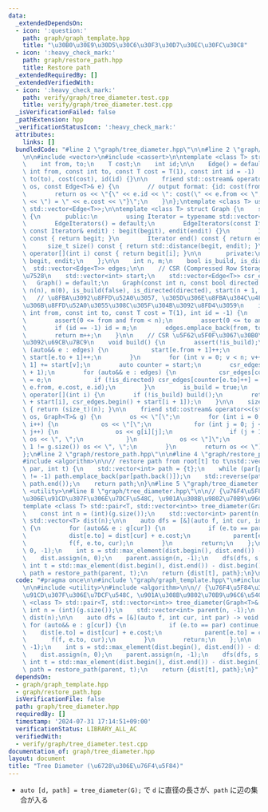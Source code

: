 ```yaml
---
data:
  _extendedDependsOn:
  - icon: ':question:'
    path: graph/graph_template.hpp
    title: "\u30B0\u30E9\u30D5\u30C6\u30F3\u30D7\u30EC\u30FC\u30C8"
  - icon: ':heavy_check_mark:'
    path: graph/restore_path.hpp
    title: Restore path
  _extendedRequiredBy: []
  _extendedVerifiedWith:
  - icon: ':heavy_check_mark:'
    path: verify/graph/tree_diameter.test.cpp
    title: verify/graph/tree_diameter.test.cpp
  _isVerificationFailed: false
  _pathExtension: hpp
  _verificationStatusIcon: ':heavy_check_mark:'
  attributes:
    links: []
  bundledCode: "#line 2 \"graph/tree_diameter.hpp\"\n\n#line 2 \"graph/graph_template.hpp\"\
    \n\n#include <vector>\n#include <cassert>\n\ntemplate <class T> struct Edge {\n\
    \    int from, to;\n    T cost;\n    int id;\n\n    Edge() = default;\n    Edge(const\
    \ int from, const int to, const T cost = T(1), const int id = -1) : from(from),\
    \ to(to), cost(cost), id(id) {}\n\n    friend std::ostream& operator<<(std::ostream&\
    \ os, const Edge<T>& e) {\n        // output format: {id: cost(from, to) = cost}\n\
    \        return os << \"{\" << e.id << \": cost(\" << e.from << \", \" << e.to\
    \ << \") = \" << e.cost << \"}\";\n    }\n};\ntemplate <class T> using Edges =\
    \ std::vector<Edge<T>>;\n\ntemplate <class T> struct Graph {\n    struct EdgeIterators\
    \ {\n       public:\n        using Iterator = typename std::vector<Edge<T>>::iterator;\n\
    \        EdgeIterators() = default;\n        EdgeIterators(const Iterator& begit,\
    \ const Iterator& endit) : begit(begit), endit(endit) {}\n        Iterator begin()\
    \ const { return begit; }\n        Iterator end() const { return endit; }\n  \
    \      size_t size() const { return std::distance(begit, endit); }\n        Edge<T>&\
    \ operator[](int i) const { return begit[i]; }\n\n       private:\n        Iterator\
    \ begit, endit;\n    };\n\n    int n, m;\n    bool is_build, is_directed;\n  \
    \  std::vector<Edge<T>> edges;\n\n    // CSR (Compressed Row Storage) \u5F62\u5F0F\
    \u7528\n    std::vector<int> start;\n    std::vector<Edge<T>> csr_edges;\n\n \
    \   Graph() = default;\n    Graph(const int n, const bool directed = false) :\
    \ n(n), m(0), is_build(false), is_directed(directed), start(n + 1, 0) {}\n\n \
    \   // \u8FBA\u3092\u8FFD\u52A0\u3057, \u305D\u306E\u8FBA\u304C\u4F55\u756A\u76EE\
    \u306B\u8FFD\u52A0\u3055\u308C\u305F\u304B\u3092\u8FD4\u3059\n    int add_edge(const\
    \ int from, const int to, const T cost = T(1), int id = -1) {\n        assert(!is_build);\n\
    \        assert(0 <= from and from < n);\n        assert(0 <= to and to < n);\n\
    \        if (id == -1) id = m;\n        edges.emplace_back(from, to, cost, id);\n\
    \        return m++;\n    }\n\n    // CSR \u5F62\u5F0F\u3067\u30B0\u30E9\u30D5\
    \u3092\u69CB\u7BC9\n    void build() {\n        assert(!is_build);\n        for\
    \ (auto&& e : edges) {\n            start[e.from + 1]++;\n            if (!is_directed)\
    \ start[e.to + 1]++;\n        }\n        for (int v = 0; v < n; v++) start[v +\
    \ 1] += start[v];\n        auto counter = start;\n        csr_edges.resize(start.back()\
    \ + 1);\n        for (auto&& e : edges) {\n            csr_edges[counter[e.from]++]\
    \ = e;\n            if (!is_directed) csr_edges[counter[e.to]++] = Edge(e.to,\
    \ e.from, e.cost, e.id);\n        }\n        is_build = true;\n    }\n\n    EdgeIterators\
    \ operator[](int i) {\n        if (!is_build) build();\n        return EdgeIterators(csr_edges.begin()\
    \ + start[i], csr_edges.begin() + start[i + 1]);\n    }\n\n    size_t size() const\
    \ { return (size_t)(n); }\n\n    friend std::ostream& operator<<(std::ostream&\
    \ os, Graph<T>& g) {\n        os << \"[\";\n        for (int i = 0; i < g.size();\
    \ i++) {\n            os << \"[\";\n            for (int j = 0; j < g[i].size();\
    \ j++) {\n                os << g[i][j];\n                if (j + 1 != g[i].size())\
    \ os << \", \";\n            }\n            os << \"]\";\n            if (i +\
    \ 1 != g.size()) os << \", \";\n        }\n        return os << \"]\";\n    }\n\
    };\n#line 2 \"graph/restore_path.hpp\"\n\n#line 4 \"graph/restore_path.hpp\"\n\
    #include <algorithm>\n\n// restore path from root[t] to t\nstd::vector<int> restore_path(std::vector<int>&\
    \ par, int t) {\n    std::vector<int> path = {t};\n    while (par[path.back()]\
    \ != -1) path.emplace_back(par[path.back()]);\n    std::reverse(path.begin(),\
    \ path.end());\n    return path;\n}\n#line 5 \"graph/tree_diameter.hpp\"\n\n#include\
    \ <utility>\n#line 8 \"graph/tree_diameter.hpp\"\n\n// {\u76F4\u5F84\u306E\u8FBA\
    \u306E\u91CD\u307F\u306E\u7DCF\u548C, \u901A\u308B\u9802\u70B9\u96C6\u5408}\n\
    template <class T> std::pair<T, std::vector<int>> tree_diameter(Graph<T>& g) {\n\
    \    const int n = (int)(g.size());\n    std::vector<int> parent(n, -1);\n   \
    \ std::vector<T> dist(n);\n\n    auto dfs = [&](auto f, int cur, int par) -> void\
    \ {\n        for (auto&& e : g[cur]) {\n            if (e.to == par) continue;\n\
    \            dist[e.to] = dist[cur] + e.cost;\n            parent[e.to] = cur;\n\
    \            f(f, e.to, cur);\n        }\n        return;\n    };\n\n    dfs(dfs,\
    \ 0, -1);\n    int s = std::max_element(dist.begin(), dist.end()) - dist.begin();\n\
    \    dist.assign(n, 0);\n    parent.assign(n, -1);\n    dfs(dfs, s, -1);\n   \
    \ int t = std::max_element(dist.begin(), dist.end()) - dist.begin();\n    auto\
    \ path = restore_path(parent, t);\n    return {dist[t], path};\n}\n"
  code: "#pragma once\n\n#include \"graph/graph_template.hpp\"\n#include \"graph/restore_path.hpp\"\
    \n\n#include <utility>\n#include <algorithm>\n\n// {\u76F4\u5F84\u306E\u8FBA\u306E\
    \u91CD\u307F\u306E\u7DCF\u548C, \u901A\u308B\u9802\u70B9\u96C6\u5408}\ntemplate\
    \ <class T> std::pair<T, std::vector<int>> tree_diameter(Graph<T>& g) {\n    const\
    \ int n = (int)(g.size());\n    std::vector<int> parent(n, -1);\n    std::vector<T>\
    \ dist(n);\n\n    auto dfs = [&](auto f, int cur, int par) -> void {\n       \
    \ for (auto&& e : g[cur]) {\n            if (e.to == par) continue;\n        \
    \    dist[e.to] = dist[cur] + e.cost;\n            parent[e.to] = cur;\n     \
    \       f(f, e.to, cur);\n        }\n        return;\n    };\n\n    dfs(dfs, 0,\
    \ -1);\n    int s = std::max_element(dist.begin(), dist.end()) - dist.begin();\n\
    \    dist.assign(n, 0);\n    parent.assign(n, -1);\n    dfs(dfs, s, -1);\n   \
    \ int t = std::max_element(dist.begin(), dist.end()) - dist.begin();\n    auto\
    \ path = restore_path(parent, t);\n    return {dist[t], path};\n}"
  dependsOn:
  - graph/graph_template.hpp
  - graph/restore_path.hpp
  isVerificationFile: false
  path: graph/tree_diameter.hpp
  requiredBy: []
  timestamp: '2024-07-31 17:14:51+09:00'
  verificationStatus: LIBRARY_ALL_AC
  verifiedWith:
  - verify/graph/tree_diameter.test.cpp
documentation_of: graph/tree_diameter.hpp
layout: document
title: "Tree Diameter (\u6728\u306E\u76F4\u5F84)"
---
```


- `auto [d, path] = tree_diameter(G);` で `d` に直径の長さが、`path` に辺の集合が入る
